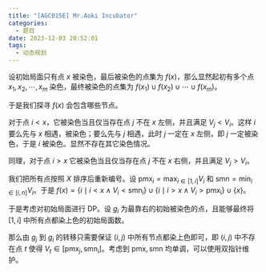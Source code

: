 ```yaml
---
title: "[AGC015E] Mr.Aoki Incubator"
categories:
  - 题目
date: 2023-12-03 20:52:01
tags:
  - 动态规划
---
```

设初始局面只有点 $x$ 被染色，最后被染色的点集为 $f(x)$，那么显然起初有多个点 $x_1,x_2,\cdots,x_m$ 染色，最终被染色的点集为 $f(x_1)\cup f(x_2)\cup\cdots\cup f(x_m)$。

于是我们探寻 $f(x)$ 会包含哪些节点。

对于点 $i<x$，它被染色当且仅当存在点 $j$ 不在 $x$ 左侧，并且满足 $V_j<V_i$。这样 $i$ 要么先与 $x$ 相遇，被染色；要么先与 $j$ 相遇，此时 $j$ 一定在 $x$ 左侧，即 $j$ 一定被染色，于是 $i$ 被染色。显然不存在其它染色情况。

同理，对于点 $i>x$ 它被染色当且仅当存在点 $j$ 不在 $x$ 右侧，并且满足 $V_j>V_i$。

我们把所有点按照 $X$ 排序后重新编号。设 $\mathrm{pmx}_i=\max_{i\in[1,i]}V_i$ 和 $\mathrm{smn}=\min_{i\in[i,n]}V_i$。于是 $f(x)=\{i\mid i<x\land V_i<\mathrm{smn_i}\}\cup\{i\mid i>x\land V_i>\mathrm{pmx_i}\}\cup\{x\}$。

于是考虑对初始局面进行 DP。设 $g_i$ 为最靠右的初始被染色的点，且能够最终将 $[1,i]$ 中所有点都染上色的初始局面数。

那么由 $g_j$ 到 $g_i$ 的转移只需要保证 $(i,j)$ 中所有节点都染上色即可，即 $(i,j)$ 中不存在点 $t$ 使得 $V_t\in[\mathrm{pmx}_j,\mathrm{smn}_i]$。考虑到 $\mathrm{pmx},\mathrm{smn}$ 均单调，可以使用双指针维护。